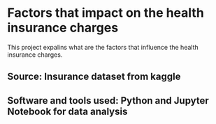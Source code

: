 # Factors that impact on the health insurance charges

This project expalins what are the factors that influence the health insurance charges.

## Source: Insurance dataset from kaggle 
## Software and tools used: Python and Jupyter Notebook for data analysis
